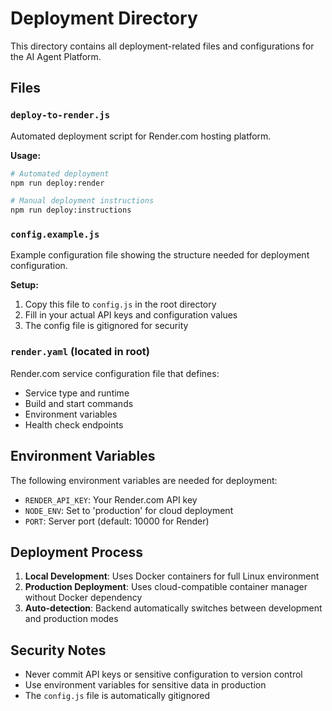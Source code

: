 # Deployment Directory

This directory contains all deployment-related files and configurations for the AI Agent Platform.

## Files

### `deploy-to-render.js`
Automated deployment script for Render.com hosting platform.

**Usage:**
```bash
# Automated deployment
npm run deploy:render

# Manual deployment instructions
npm run deploy:instructions
```

### `config.example.js`
Example configuration file showing the structure needed for deployment configuration.

**Setup:**
1. Copy this file to `config.js` in the root directory
2. Fill in your actual API keys and configuration values
3. The config file is gitignored for security

### `render.yaml` (located in root)
Render.com service configuration file that defines:
- Service type and runtime
- Build and start commands
- Environment variables
- Health check endpoints

## Environment Variables

The following environment variables are needed for deployment:

- `RENDER_API_KEY`: Your Render.com API key
- `NODE_ENV`: Set to 'production' for cloud deployment
- `PORT`: Server port (default: 10000 for Render)

## Deployment Process

1. **Local Development**: Uses Docker containers for full Linux environment
2. **Production Deployment**: Uses cloud-compatible container manager without Docker dependency
3. **Auto-detection**: Backend automatically switches between development and production modes

## Security Notes

- Never commit API keys or sensitive configuration to version control
- Use environment variables for sensitive data in production
- The `config.js` file is automatically gitignored 